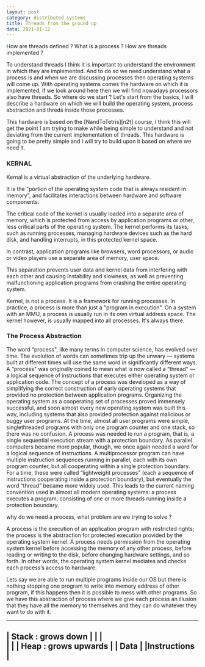 ```yaml
---
layout: post
category: distributed systems
title: Threads from the ground up
data: 2021-01-12
---
```


How are threads defined ?
What is a process ?
How are threads implemented ?

To understand threads I think it is important to understand the environment in which they are implemented. And to do so we need understand what a process is
and when we are discussing processes then operating systems will come up. With operating systems comes the hardware on which it is implemented, if we look around here then we will find nowadays processors also have threads. So where do we start ? Let's start from the basics, I will describe a hardware on which we will build the operating system, process abstraction and threds inside those processes.

This hardware is based on the [NandToTetris][n2t] course, I think this will get the point I am trying to make while being simple to understand and not deviating from the current implementation of threads. This hardware is going to be pretty simple and I will try to build upon it based on where we need it.


### KERNAL

Kernal is a virtual abstraction of the underlying hardware. 

 It is the "portion of the operating system code that is always resident in memory", and facilitates interactions between hardware and software components.

The critical code of the kernel is usually loaded into a separate area of memory, which is protected from access by application programs or other, less critical parts of the operating system. The kernel performs its tasks, such as running processes, managing hardware devices such as the hard disk, and handling interrupts, in this protected kernel space.

In contrast, application programs like browsers, word processors, or audio or video players use a separate area of memory, user space.

This separation prevents user data and kernel data from interfering with each other and causing instability and slowness, as well as preventing malfunctioning application programs from crashing the entire operating system.

Kernel, is not a process. It is a framework for running processes. In practice, a process is more than just a "program in execution". On a system with an MMU, a process is usually run in its own virtual address space. The kernel however, is usually mapped into all processes. It's always there.





###  The Process Abstraction
The word “process", like many terms in computer science, has evolved over time. The evolution of words
can sometimes trip up the unwary — systems built at different times will use the same word in significantly
different ways.
A “process" was originally coined to mean what is now called a “thread" — a logical sequence of instructions
that executes either operating system or application code. The concept of a process was developed as a
way of simplifying the correct construction of early operating systems that provided no protection between
application programs.
Organizing the operating system as a cooperating set of processes proved immensely successful, and soon
almost every new operating system was built this way, including systems that also provided protection
against malicious or buggy user programs. At the time, almost all user programs were simple, singlethreaded programs with only one program counter and one stack, so there was no confusion. A process was
needed to run a program, that is, a single sequential execution stream with a protection boundary.
As parallel computers became more popular, though, we once again needed a word for a logical sequence
of instructions. A multiprocessor program can have multiple instruction sequences running in parallel, each
with its own program counter, but all cooperating within a single protection boundary. For a time, these were
called “lightweight processes" (each a sequence of instructions cooperating inside a protection boundary),
but eventually the word “thread” became more widely used.
This leads to the current naming convention used in almost all modern operating systems: a process
executes a program, consisting of one or more threads running inside a protection boundary.


why do we need a process, what problem are we trying to solve ?

A process is the execution of an application program with restricted rights; the process is the abstraction for protected execution provided by the operating system kernel. A process needs permission from the operating system kernel before accessing the memory of any other process, before reading or writing to the disk, before changing hardware settings, and so forth. In other words, the operating system kernel mediates and checks each process’s access to hardware.

Lets say we are able to run multiple programs inside our OS but there is nothing stopping one program to write into memory address of other program, if this happens then it is possible to mess with other programs. So we have this abstraction of process where we give each process an illusion that they have all the memory to themselves and they can do whatever they want to do with it.

 ------------------------
 | Stack  : grows down  |
 |                      |   
 |                      |
 | Heap : grows upwards |
 | Data                 |
 |Instructions          |
 ------------------------

